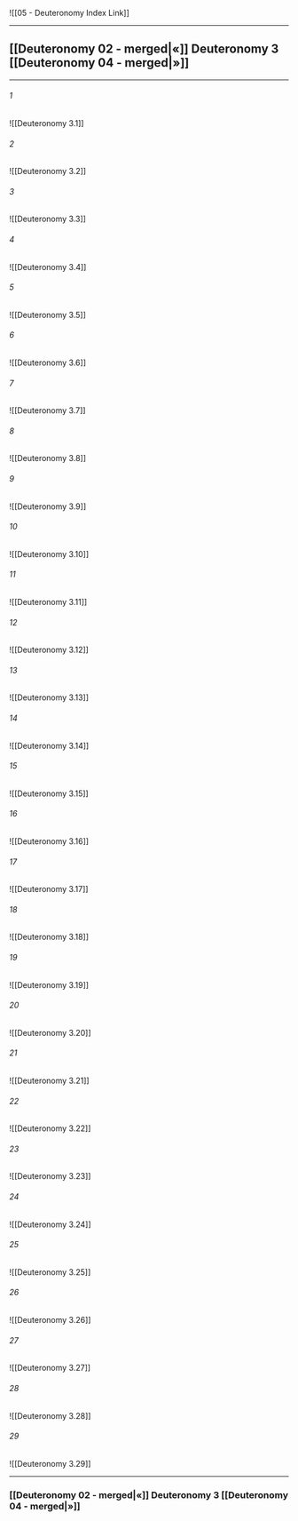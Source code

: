 ![[05 - Deuteronomy Index Link]]

---
##  [[Deuteronomy 02 - merged|«]] Deuteronomy 3 [[Deuteronomy 04 - merged|»]]

---

###### 1
![[Deuteronomy 3.1]] 

###### 2
![[Deuteronomy 3.2]] 

###### 3
![[Deuteronomy 3.3]] 

###### 4
![[Deuteronomy 3.4]]

###### 5 
![[Deuteronomy 3.5]] 

###### 6
![[Deuteronomy 3.6]] 

###### 7
![[Deuteronomy 3.7]] 

###### 8
![[Deuteronomy 3.8]] 

###### 9
![[Deuteronomy 3.9]] 

###### 10
![[Deuteronomy 3.10]] 

###### 11
![[Deuteronomy 3.11]] 

###### 12
![[Deuteronomy 3.12]]

###### 13
![[Deuteronomy 3.13]] 

###### 14
![[Deuteronomy 3.14]] 

###### 15
![[Deuteronomy 3.15]]

###### 16
![[Deuteronomy 3.16]] 

###### 17
![[Deuteronomy 3.17]]

###### 18
![[Deuteronomy 3.18]] 

###### 19
![[Deuteronomy 3.19]] 

###### 20
![[Deuteronomy 3.20]]

###### 21
![[Deuteronomy 3.21]] 

###### 22
![[Deuteronomy 3.22]] 

###### 23
![[Deuteronomy 3.23]]

###### 24
![[Deuteronomy 3.24]] 

###### 25
![[Deuteronomy 3.25]]

###### 26
![[Deuteronomy 3.26]] 

###### 27
![[Deuteronomy 3.27]] 

###### 28
![[Deuteronomy 3.28]]

###### 29
![[Deuteronomy 3.29]] 


---
###  [[Deuteronomy 02 - merged|«]] Deuteronomy 3 [[Deuteronomy 04 - merged|»]]